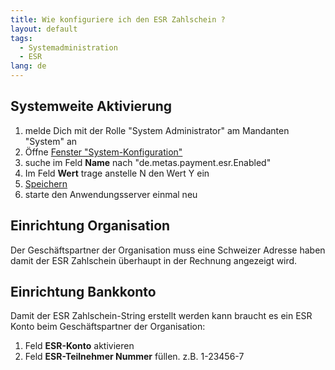 ```yaml
---
title: Wie konfiguriere ich den ESR Zahlschein ?
layout: default
tags:
  - Systemadministration
  - ESR
lang: de
---
```


## Systemweite Aktivierung

1. melde Dich mit der Rolle "System Administrator" am Mandanten "System" an
1. Öffne [Fenster "System-Konfiguration"](Wie_finde_und_öffne_ich_ein_Fenster)
1. suche im Feld **Name** nach "de.metas.payment.esr.Enabled"
1. Im Feld **Wert** trage anstelle N den Wert Y ein
1. [Speichern](Wie_lege_ich_einen_neuen_datensatz_an)
1. starte den Anwendungsserver einmal neu

## Einrichtung Organisation

Der Geschäftspartner der Organisation muss eine Schweizer Adresse haben damit der ESR Zahlschein überhaupt in der Rechnung angezeigt wird.

## Einrichtung Bankkonto

Damit der ESR Zahlschein-String erstellt werden kann braucht es ein ESR Konto beim Geschäftspartner der Organisation:

1. Feld **ESR-Konto** aktivieren
1. Feld **ESR-Teilnehmer Nummer** füllen. z.B. 1-23456-7
